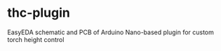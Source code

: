 # thc-plugin
EasyEDA schematic and PCB of Arduino Nano-based plugin for custom torch height control
